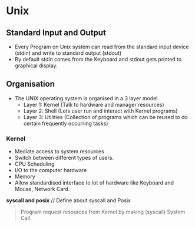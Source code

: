 # Unix

## Standard Input and Output

- Every Program on Unix system can read from the standard input device (stdin) and write to standard output (stdout) 
- By default stdin comes from the Keyboard and stdout gets printed to graphical display.

## Organisation 
- The UNIX operating system is organised in a 3 layer model
    - Layer 1: Kernel (Talk to hardware and manager resources)
    - Layer 2: Shell (Lets user run and interact with Kernel programs)
    - Layer 3: Utilities (Collection of programs which can be reused to do certain frequently occurring tasks)

### Kernel 
- Mediate access to system resources
- Switch between different types of users.
- CPU Scheduling
- I/O to the computer hardware
- Memory 
- Allow standardised interface to lot of hardware like Keyboard and Mouse, Network Card.

**syscall and posix**
// Define about syscall and Posix



> Program request resources from Kernel by making (syscall) System Call.

